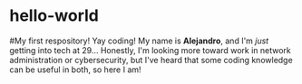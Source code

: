 # hello-world
#My first respository! Yay coding!
My name is **Alejandro**, and I'm *just* getting into tech at 29... Honestly, I'm looking more toward work in network administration or cybersecurity, but I've heard that some coding knowledge can be useful in both, so here I am!
